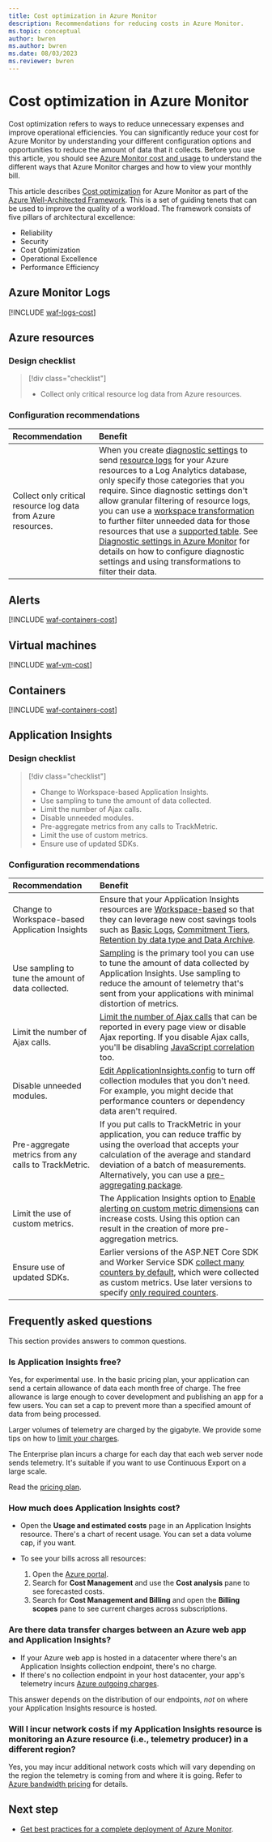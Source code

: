 ```yaml
---
title: Cost optimization in Azure Monitor
description: Recommendations for reducing costs in Azure Monitor.
ms.topic: conceptual
author: bwren
ms.author: bwren
ms.date: 08/03/2023
ms.reviewer: bwren
---
```


# Cost optimization in Azure Monitor
Cost optimization refers to ways to reduce unnecessary expenses and improve operational efficiencies. You can significantly reduce your cost for Azure Monitor by understanding your different configuration options and opportunities to reduce the amount of data that it collects. Before you use this article, you should see [Azure Monitor cost and usage](cost-usage.md) to understand the different ways that Azure Monitor charges and how to view your monthly bill.

This article describes [Cost optimization](/azure/architecture/framework/cost/) for Azure Monitor as part of the [Azure Well-Architected Framework](/azure/architecture/framework/). This is a set of guiding tenets that can be used to improve the quality of a workload. The framework consists of five pillars of architectural excellence:

- Reliability
 - Security
 - Cost Optimization
 - Operational Excellence
 - Performance Efficiency


## Azure Monitor Logs

[!INCLUDE [waf-logs-cost](includes/waf-logs-cost.md)]


## Azure resources


### Design checklist

> [!div class="checklist"]
> - Collect only critical resource log data from Azure resources.


### Configuration recommendations

| Recommendation | Benefit |
|:---|:---|
| Collect only critical resource log data from Azure resources. | When you create [diagnostic settings](essentials/diagnostic-settings.md) to send [resource logs](essentials/resource-logs.md) for your Azure resources to a Log Analytics database, only specify those categories that you require. Since diagnostic settings don't allow granular filtering of resource logs, you can use a [workspace transformation](essentials/data-collection-transformations.md?#workspace-transformation-dcr) to further filter unneeded data for those resources that use a [supported table](logs/tables-feature-support.md). See [Diagnostic settings in Azure Monitor](essentials/diagnostic-settings.md#controlling-costs) for details on how to configure diagnostic settings and using transformations to filter their data. |

## Alerts

[!INCLUDE [waf-containers-cost](includes/waf-alerts-cost.md)]


## Virtual machines

[!INCLUDE [waf-vm-cost](includes/waf-vm-cost.md)]

## Containers


[!INCLUDE [waf-containers-cost](includes/waf-vm-cost.md)]



## Application Insights

### Design checklist

> [!div class="checklist"]
> - Change to Workspace-based Application Insights.
> - Use sampling to tune the amount of data collected.
> - Limit the number of Ajax calls.
> - Disable unneeded modules.
> - Pre-aggregate metrics from any calls to TrackMetric.
> - Limit the use of custom metrics.
> - Ensure use of updated SDKs.

### Configuration recommendations

| Recommendation | Benefit |
|:---|:---|
| Change to Workspace-based Application Insights | Ensure that your Application Insights resources are [Workspace-based](app/create-workspace-resource.md) so that they can leverage new cost savings tools such as [Basic Logs](logs/basic-logs-configure.md), [Commitment Tiers](logs/cost-logs.md#commitment-tiers), [Retention by data type and Data Archive](logs/data-retention-archive.md#configure-retention-and-archive-at-the-table-level). |
| Use sampling to tune the amount of data collected. | [Sampling](app/sampling.md) is the primary tool you can use to tune the amount of data collected by Application Insights. Use sampling to reduce the amount of telemetry that's sent from your applications with minimal distortion of metrics. |
| Limit the number of Ajax calls. | [Limit the number of Ajax calls](app/javascript.md#configuration) that can be reported in every page view or disable Ajax reporting. If you disable Ajax calls, you'll be disabling [JavaScript correlation](app/javascript.md#enable-distributed-tracing) too. |
| Disable unneeded modules. | [Edit ApplicationInsights.config](app/configuration-with-applicationinsights-config.md) to turn off collection modules that you don't need. For example, you might decide that performance counters or dependency data aren't required. |
| Pre-aggregate metrics from any calls to TrackMetric. | If you put calls to TrackMetric in your application, you can reduce traffic by using the overload that accepts your calculation of the average and standard deviation of a batch of measurements. Alternatively, you can use a [pre-aggregating package](https://www.myget.org/gallery/applicationinsights-sdk-labs). |
| Limit the use of custom metrics. | The Application Insights option to [Enable alerting on custom metric dimensions](app/pre-aggregated-metrics-log-metrics.md#custom-metrics-dimensions-and-pre-aggregation) can increase costs. Using this option can result in the creation of more pre-aggregation metrics. |
| Ensure use of updated SDKs. | Earlier versions of the ASP.NET Core SDK and Worker Service SDK [collect many counters by default](app/eventcounters.md#default-counters-collected), which were collected as custom metrics. Use later versions to specify [only required counters](app/eventcounters.md#customizing-counters-to-be-collected). |

## Frequently asked questions

This section provides answers to common questions.

### Is Application Insights free?

Yes, for experimental use. In the basic pricing plan, your application can send a certain allowance of data each month free of charge. The free allowance is large enough to cover development and publishing an app for a few users. You can set a cap to prevent more than a specified amount of data from being processed.
          
Larger volumes of telemetry are charged by the gigabyte. We provide some tips on how to [limit your charges](#application-insights).
          
The Enterprise plan incurs a charge for each day that each web server node sends telemetry. It's suitable if you want to use Continuous Export on a large scale.
          
Read the [pricing plan](https://azure.microsoft.com/pricing/details/application-insights/).

### How much does Application Insights cost?

* Open the **Usage and estimated costs** page in an Application Insights resource. There's a chart of recent usage. You can set a data volume cap, if you want.
* To see your bills across all resources:

  1. Open the [Azure portal](https://portal.azure.com).
  1. Search for **Cost Management** and use the **Cost analysis** pane to see forecasted costs.
  1. Search for **Cost Management and Billing** and open the **Billing scopes** pane to see current charges across subscriptions.
          
### Are there data transfer charges between an Azure web app and Application Insights?

* If your Azure web app is hosted in a datacenter where there's an Application Insights collection endpoint, there's no charge.
* If there's no collection endpoint in your host datacenter, your app's telemetry incurs [Azure outgoing charges](https://azure.microsoft.com/pricing/details/bandwidth/).
          
This answer depends on the distribution of our endpoints, *not* on where your Application Insights resource is hosted.

### Will I incur network costs if my Application Insights resource is monitoring an Azure resource (i.e., telemetry producer) in a different region?

Yes, you may incur additional network costs which will vary depending on the region the telemetry is coming from and where it is going. Refer to [Azure bandwidth pricing](https://azure.microsoft.com/pricing/details/bandwidth/) for details.

## Next step

- [Get best practices for a complete deployment of Azure Monitor](best-practices.md).

